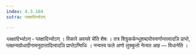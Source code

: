 ```yaml
---
index: 4.3.164
sutra: प्लक्षादिभ्योऽण्

---
```

_प्लक्षादिभ्योऽण्_ - प्लक्षादिभ्योऽण् । विकारे अवयवे चे॑ति शेषः । तत्र शिग्रुकर्कन्धूशब्दयोरुवर्णान्तत्वादञि प्राप्ते, प्लक्षन्यग्रोधादीनामनुदात्तादित्वादञि प्राप्तेऽण्विधिः । नन्वस्य फले अणो लुक्कुतो नेत्यत आह — विधानेति ।